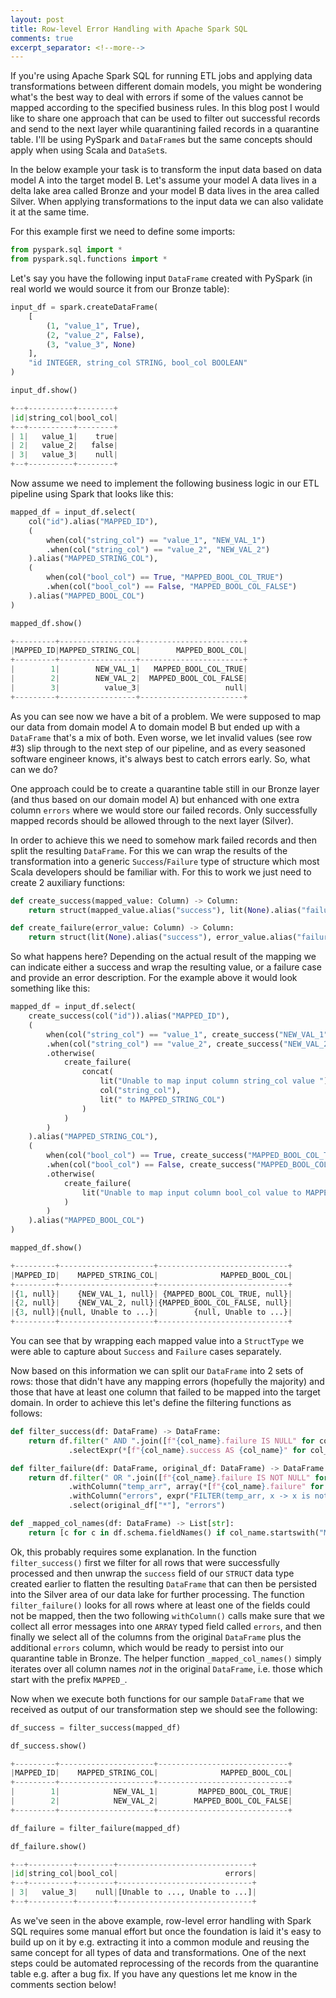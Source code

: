 ```yaml
---
layout: post
title: Row-level Error Handling with Apache Spark SQL
comments: true
excerpt_separator: <!--more-->
---
```


If you're using Apache Spark SQL for running ETL jobs and applying data transformations between different domain models, you might be wondering what's the best way to deal with errors if some of the values cannot be mapped according to the specified business rules. In this blog post I would like to share one approach that can be used to filter out successful records and send to the next layer while quarantining failed records in a quarantine table. I'll be using PySpark and `DataFrame`s but the same concepts should apply when using Scala and `DataSet`s.
<!--more-->

In the below example your task is to transform the input data based on data model A into the target model B. Let's assume your model A data lives in a delta lake area called Bronze and your model B data lives in the area called Silver. When applying transformations to the input data we can also validate it at the same time.

For this example first we need to define some imports:

```python
from pyspark.sql import *
from pyspark.sql.functions import *
```

Let's say you have the following input `DataFrame` created with PySpark (in real world we would source it from our Bronze table):

```python
input_df = spark.createDataFrame(
    [
        (1, "value_1", True),
        (2, "value_2", False),
        (3, "value_3", None)
    ],
    "id INTEGER, string_col STRING, bool_col BOOLEAN"
)

input_df.show()

+--+----------+--------+
|id|string_col|bool_col|
+--+----------+--------+
| 1|   value_1|    true|
| 2|   value_2|   false|
| 3|   value_3|    null|
+--+----------+--------+
```

Now assume we need to implement the following business logic in our ETL pipeline using Spark that looks like this:

```python
mapped_df = input_df.select(
    col("id").alias("MAPPED_ID"),
    (
        when(col("string_col") == "value_1", "NEW_VAL_1")
        .when(col("string_col") == "value_2", "NEW_VAL_2")
    ).alias("MAPPED_STRING_COL"),
    (
        when(col("bool_col") == True, "MAPPED_BOOL_COL_TRUE")
        .when(col("bool_col") == False, "MAPPED_BOOL_COL_FALSE")
    ).alias("MAPPED_BOOL_COL")
)

mapped_df.show()

+---------+-----------------+-----------------------+
|MAPPED_ID|MAPPED_STRING_COL|        MAPPED_BOOL_COL|
+---------+-----------------+-----------------------+
|        1|        NEW_VAL_1|   MAPPED_BOOL_COL_TRUE|
|        2|        NEW_VAL_2|  MAPPED_BOOL_COL_FALSE|
|        3|          value_3|                   null|
+---------+-----------------+-----------------------+
```

As you can see now we have a bit of a problem. We were supposed to map our data from domain model A to domain model B but ended up with a `DataFrame` that's a mix of both. Even worse, we let invalid values (see row #3) slip through to the next step of our pipeline, and as every seasoned software engineer knows, it's always best to catch errors early. So, what can we do?

One approach could be to create a quarantine table still in our Bronze layer (and thus based on our domain model A) but enhanced with one extra column `errors` where we would store our failed records. Only successfully mapped records should be allowed through to the next layer (Silver).

In order to achieve this we need to somehow mark failed records and then split the resulting `DataFrame`. For this we can wrap the results of the transformation into a generic `Success`/`Failure` type of structure which most Scala developers should be familiar with. For this to work we just need to create 2 auxiliary functions:

```python
def create_success(mapped_value: Column) -> Column:
    return struct(mapped_value.alias("success"), lit(None).alias("failure"))

def create_failure(error_value: Column) -> Column:
    return struct(lit(None).alias("success"), error_value.alias("failure"))
```

So what happens here? Depending on the actual result of the mapping we can indicate either a success and wrap the resulting value, or a failure case and provide an error description. For the example above it would look something like this:

```python
mapped_df = input_df.select(
    create_success(col("id")).alias("MAPPED_ID"),
    (
        when(col("string_col") == "value_1", create_success("NEW_VAL_1"))
        .when(col("string_col") == "value_2", create_success("NEW_VAL_2"))
        .otherwise(
            create_failure(
                concat(
                    lit("Unable to map input column string_col value "),
                    col("string_col"),
                    lit(" to MAPPED_STRING_COL")
                )
            )
        )
    ).alias("MAPPED_STRING_COL"),
    (
        when(col("bool_col") == True, create_success("MAPPED_BOOL_COL_TRUE"))
        .when(col("bool_col") == False, create_success("MAPPED_BOOL_COL_FALSE"))
        .otherwise(
            create_failure(
                lit("Unable to map input column bool_col value to MAPPED_BOOL_COL because it's NULL")
            )
        )
    ).alias("MAPPED_BOOL_COL")
)

mapped_df.show()

+---------+---------------------+-----------------------------+
|MAPPED_ID|    MAPPED_STRING_COL|              MAPPED_BOOL_COL|
+---------+---------------------+-----------------------------+
|{1, null}|    {NEW_VAL_1, null}| {MAPPED_BOOL_COL_TRUE, null}|
|{2, null}|    {NEW_VAL_2, null}|{MAPPED_BOOL_COL_FALSE, null}|
|{3, null}|{null, Unable to ...}|        {null, Unable to ...}|
+---------+---------------------+-----------------------------+
```

You can see that by wrapping each mapped value into a `StructType` we were able to capture about `Success` and `Failure` cases separately.

Now based on this information we can split our `DataFrame` into 2 sets of rows: those that didn't have any mapping errors (hopefully the majority) and those that have at least one column that failed to be mapped into the target domain. In order to achieve this let's define the filtering functions as follows:

```python
def filter_success(df: DataFrame) -> DataFrame:
    return df.filter(" AND ".join([f"{col_name}.failure IS NULL" for col_name in _mapped_col_names(df)]))
             .selectExpr(*[f"{col_name}.success AS {col_name}" for col_name in _mapped_col_names(df)])

def filter_failure(df: DataFrame, original_df: DataFrame) -> DataFrame:
    return df.filter(" OR ".join([f"{col_name}.failure IS NOT NULL" for col_name in _mapped_col_names(df)]))
             .withColumn("temp_arr", array(*[f"{col_name}.failure" for col_name in _mapped_col_names(df)]))
             .withColumn("errors", expr("FILTER(temp_arr, x -> x is not null)"))
             .select(original_df["*"], "errors")

def _mapped_col_names(df: DataFrame) -> List[str]:
    return [c for c in df.schema.fieldNames() if col_name.startswith("MAPPED_")]
```

Ok, this probably requires some explanation. In the function `filter_success()` first we filter for all rows that were successfully processed and then unwrap the `success` field of our `STRUCT` data type created earlier to flatten the resulting `DataFrame` that can then be persisted into the Silver area of our data lake for further processing. The function `filter_failure()` looks for all rows where at least one of the fields could not be mapped, then the two following `withColumn()` calls make sure that we collect all error messages into one `ARRAY` typed field called `errors`, and then finally we select all of the columns from the original `DataFrame` plus the additional `errors` column, which would be ready to persist into our quarantine table in Bronze. The helper function `_mapped_col_names()` simply iterates over all column names _not_ in the original `DataFrame`, i.e. those which start with the prefix `MAPPED_`.

Now when we execute both functions for our sample `DataFrame` that we received as output of our transformation step we should see the following:

```python
df_success = filter_success(mapped_df)

df_success.show()

+---------+---------------------+-----------------------------+
|MAPPED_ID|    MAPPED_STRING_COL|              MAPPED_BOOL_COL|
+---------+---------------------+-----------------------------+
|        1|            NEW_VAL_1|         MAPPED_BOOL_COL_TRUE|
|        2|            NEW_VAL_2|        MAPPED_BOOL_COL_FALSE|
+---------+---------------------+-----------------------------+

df_failure = filter_failure(mapped_df)

df_failure.show()

+--+----------+--------+------------------------------+
|id|string_col|bool_col|                        errors|
+--+----------+--------+------------------------------+
| 3|   value_3|    null|[Unable to ..., Unable to ...]|
+--+----------+--------+------------------------------+
```

As we've seen in the above example, row-level error handling with Spark SQL requires some manual effort but once the foundation is laid it's easy to build up on it by e.g. extracting it into a common module and reusing the same concept for all types of data and transformations. One of the next steps could be automated reprocessing of the records from the quarantine table e.g. after a bug fix. If you have any questions let me know in the comments section below!